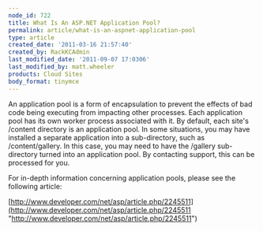 ```yaml
---
node_id: 722
title: What Is An ASP.NET Application Pool?
permalink: article/what-is-an-aspnet-application-pool
type: article
created_date: '2011-03-16 21:57:40'
created_by: RackKCAdmin
last_modified_date: '2011-09-07 17:0306'
last_modified_by: matt.wheeler
products: Cloud Sites
body_format: tinymce
---
```


An application pool is a form of encapsulation to prevent the effects of
bad code being executing from impacting other processes. Each
application pool has its own worker process associated with it. By
default, each site's /content directory is an application pool. In some
situations, you may have installed a separate application into a
sub-directory, such as /content/gallery. In this case, you may need to
have the /gallery sub-directory turned into an application pool. By
contacting support, this can be processed for you.

For in-depth information concerning application pools, please see the
following article:

[http://www.developer.com/net/asp/article.php/2245511](http://www.developer.com/net/asp/article.php/2245511 "http://www.developer.com/net/asp/article.php/2245511")


